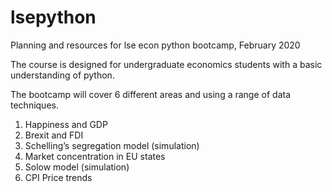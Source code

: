 # lsepython
Planning and resources for lse econ python bootcamp, February 2020

The course is designed for undergraduate economics students with a basic understanding of python. 

The bootcamp will cover 6 different areas and using a range of data techniques. 

1. Happiness and GDP
2. Brexit and FDI
3. Schelling’s segregation model (simulation)
4. Market concentration in EU states
5. Solow model (simulation)
6. CPI Price trends
